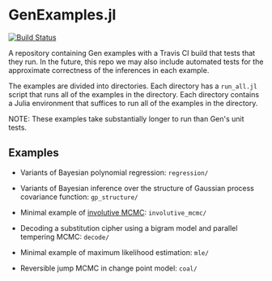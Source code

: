 # GenExamples.jl

[![Build Status](https://travis-ci.com/probcomp/GenExamples.jl.svg?token=bxXxGvmE2n2G9iCjKFwG&branch=main)](https://travis-ci.com/probcomp/GenExamples.jl)

A repository containing Gen examples with a Travis CI build that tests that
they run.
In the future, this repo we may also include automated tests for the
approximate correctness of the inferences in each example.

The examples are divided into directories.
Each directory has a `run_all.jl` script that runs all of the examples in the directory.
Each directory contains a Julia environment that suffices to run all of the examples in the directory.

NOTE: These examples take substantially longer to run than Gen's unit tests.

## Examples

- Variants of Bayesian polynomial regression: `regression/`

- Variants of Bayesian inference over the structure of Gaussian process covariance function: `gp_structure/`

- Minimal example of [involutive MCMC](https://arxiv.org/abs/2007.09871): `involutive_mcmc/`

- Decoding a substitution cipher using a bigram model and parallel tempering MCMC: `decode/`

- Minimal example of maximum likelihood estimation: `mle/`

- Reversible jump MCMC in change point model: `coal/`
